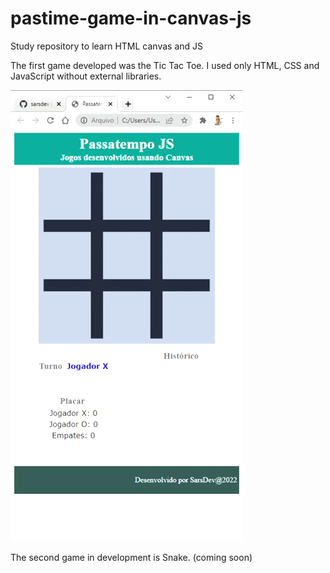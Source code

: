 # pastime-game-in-canvas-js
Study repository to learn HTML canvas and JS

The first game developed was the Tic Tac Toe. I used only HTML, CSS and JavaScript without external libraries.

![Tic Tac Toe game animation](./imgs/tictactoe.gif)

The second game in development is Snake. (coming soon)
